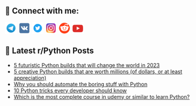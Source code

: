 ## 🔎 Connect with me:
[<img src="https://github.com/bullbesh/bullbesh/blob/main/images/Telegram.png" width="32" height="32" />](https://t.me/bullbesh)
[<img src="https://github.com/bullbesh/bullbesh/blob/main/images/VK.png" width="32" height="32" />](https://vk.com/bullbesh)
[<img src="https://github.com/bullbesh/bullbesh/blob/main/images/Twitter.png" width="32" height="32" />](https://twitter.com/bullbesh1)
[<img src="https://github.com/bullbesh/bullbesh/blob/main/images/Instagram.png" width="32" height="32" />](https://www.instagram.com/bullbesh)
[<img src="https://github.com/bullbesh/bullbesh/blob/main/images/Reddit.png" width="32" height="32" />](https://www.reddit.com/user/bullbesh)
[<img src="https://github.com/bullbesh/bullbesh/blob/main/images/YouTube.png" width="32" height="32" />](https://www.youtube.com/channel/UCtfjRs6uzgq5mfm8S06WTcg)

## 📕 Latest r/Python Posts
<!-- BLOG-POST-LIST:START -->
- [5 futuristic Python builds that will change the world in 2023](https://www.reddit.com/r/Python/comments/zn4ml4/5_futuristic_python_builds_that_will_change_the/)
- [5 creative Python builds that are worth millions &lpar;of dollars, or at least appreciation&rpar;](https://www.reddit.com/r/Python/comments/zn4iqk/5_creative_python_builds_that_are_worth_millions/)
- [Why you should automate the boring stuff with Python](https://www.reddit.com/r/Python/comments/zn4d1c/why_you_should_automate_the_boring_stuff_with/)
- [10 Python tricks every developer should know](https://www.reddit.com/r/Python/comments/zn49qa/10_python_tricks_every_developer_should_know/)
- [Which is the most complete course in udemy or similar to learn Python?](https://www.reddit.com/r/Python/comments/zn050y/which_is_the_most_complete_course_in_udemy_or/)
<!-- BLOG-POST-LIST:END -->
